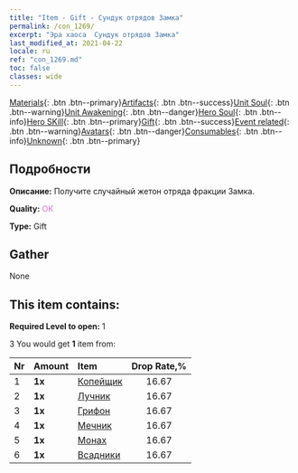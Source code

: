 ```yaml
---
title: "Item - Gift - Сундук отрядов Замка"
permalink: /con_1269/
excerpt: "Эра хаоса  Сундук отрядов Замка"
last_modified_at: 2021-04-22
locale: ru
ref: "con_1269.md"
toc: false
classes: wide
---
```

 [Materials](/ItemsRU/){: .btn .btn--primary}[Artifacts](/ItemsRU/Artifacts/){: .btn .btn--success}[Unit Soul](/ItemsRU/UnitSoul/){: .btn .btn--warning}[Unit Awakening](/ItemsRU/UnitAwakening/){: .btn .btn--danger}[Hero Soul](/ItemsRU/HeroSoul/){: .btn .btn--info}[Hero SKill](/ItemsRU/HeroSkill/){: .btn .btn--primary}[Gift](/ItemsRU/Gift/){: .btn .btn--success}[Event related](/ItemsRU/Events/){: .btn .btn--warning}[Avatars](/ItemsRU/Avatars/){: .btn .btn--danger}[Consumables](/ItemsRU/Consumables/){: .btn .btn--info}[Unknown](/ItemsRU/Unknown/){: .btn .btn--primary}

## Подробности
 **Описание:** Получите случайный жетон отряда фракции Замка.

 **Quality:** <span style="color: #DA70D6">OK</span>

 **Type:** Gift

## Gather

  None

## This item contains:

 **Required Level to open:** 1

 3 You would get **1** item  from:

  | Nr | Amount |     Item    | Drop Rate,% |
  |:---|:-------|:------------|:---------:|
  | 1 |  **1x** | [Копейщик](/ItemsRU/unt_190/) | 16.67 | 
  | 2 |  **1x** | [Лучник](/ItemsRU/unt_191/) | 16.67 | 
  | 3 |  **1x** | [Грифон](/ItemsRU/unt_192/) | 16.67 | 
  | 4 |  **1x** | [Мечник](/ItemsRU/unt_193/) | 16.67 | 
  | 5 |  **1x** | [Монах](/ItemsRU/unt_194/) | 16.67 | 
  | 6 |  **1x** | [Всадники](/ItemsRU/unt_195/) | 16.67 | 
